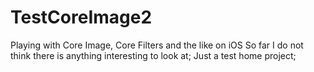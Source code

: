 TestCoreImage2
==============

Playing with Core Image, Core Filters and the like on iOS
So far I do not think there is anything interesting to look at; Just a test home project;
